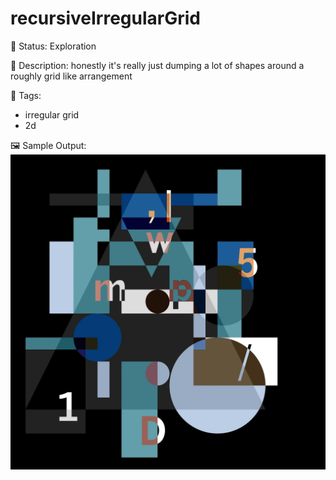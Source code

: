 # recursiveIrregularGrid

🧪 Status: Exploration

📎 Description: honestly it's really just dumping a lot of shapes around a roughly grid like arrangement 

🎨 Tags: 
- irregular grid 
- 2d

🖼️ Sample Output:  
<img src="mySketch1676514823381.webp" alt="recursiveIrregularGrid sample output" width="800" />
